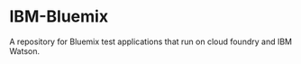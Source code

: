 # IBM-Bluemix
A repository for Bluemix test applications that run on cloud foundry and IBM Watson.  
